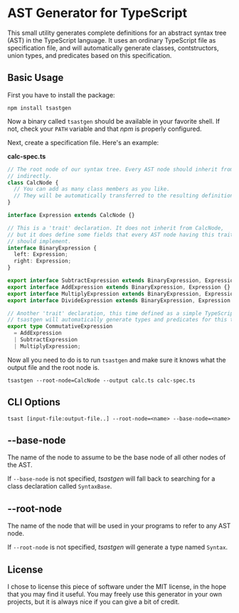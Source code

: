 AST Generator for TypeScript
============================

This small utility generates complete definitions for an abstract syntax tree (AST) in the TypeScript language.
It uses an ordinary TypeScript file as specification file, and will automatically generate classes, contstructors, union types,
and predicates based on this specification.

## Basic Usage

First you have to install the package:

```
npm install tsastgen
````

Now a binary called `tsastgen` should be available in your favorite shell.
If not, check your `PATH` variable and that _npm_ is properly configured.

Next, create a specification file. Here's an example:

**calc-spec.ts**

```ts
// The root node of our syntax tree. Every AST node should inherit from it, either directly or
// indirectly.
class CalcNode {
  // You can add as many class members as you like.
  // They will be automatically transferred to the resulting definitions file.
}

interface Expression extends CalcNode {}

// This is a 'trait' declaration. It does not inherit from CalcNode,
// but it does define some fields that every AST node having this trait
// should implement.
interface BinaryExpression {
  left: Expression;
  right: Expression;
}

export interface SubtractExpression extends BinaryExpression, Expression {}
export interface AddExpression extends BinaryExpression, Expression {}
export interface MultiplyExpression extends BinaryExpression, Expression {}
export interface DivideExpression extends BinaryExpression, Expression {}

// Another 'trait' declaration, this time defined as a simple TypeScript union type.
// tsastgen will automatically generate types and predicates for this trait.
export type CommutativeExpression 
  = AddExpression
  | SubtractExpression
  | MultiplyExpression;
```

Now all you need to do is to run `tsastgen` and make sure it knows what the output file and the root node is.

```
tsastgen --root-node=CalcNode --output calc.ts calc-spec.ts
```

## CLI Options

```
tsast [input-file:output-file..] --root-node=<name> --base-node=<name>
```

## --base-node

The name of the node to assume to be the base node of all other nodes of the AST.

If `--base-node` is not specified, _tsastgen_ will fall back to searching for a class declaration called `SyntaxBase`.

## --root-node

The name of the node that will be used in your programs to refer to any AST node.

If `--root-node` is not specified, _tsastgen_ will generate a type named `Syntax`.

## License

I chose to license this piece of software under the MIT license, in the hope that you may find it useful.
You may freely use this generator in your own projects, but it is always nice if you can give a bit of credit.

